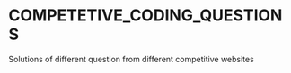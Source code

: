 # COMPETETIVE_CODING_QUESTIONS
Solutions of different question from different competitive websites

